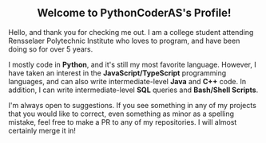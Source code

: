 <h2 align="center">Welcome to PythonCoderAS's Profile!</h2>
Hello, and thank you for checking me out. I am a college student attending Rensselaer Polytechnic Institute who loves to program, and have been doing so for over 5 years.

I mostly code in **Python**, and it's still my most favorite language. However, I have taken an interest in the **JavaScript/TypeScript** programming languages, and can also write intermediate-level **Java** and **C++** code. In addition, I can write intermediate-level **SQL** queries and **Bash/Shell Scripts**.

I'm always open to suggestions. If you see something in any of my projects that you would like to correct, even something as minor as a spelling mistake, feel free to make a PR to any of my repositories. I will almost certainly merge it in!
